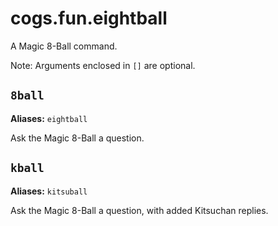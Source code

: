 # cogs.fun.eightball

A Magic 8-Ball command.

Note: Arguments enclosed in `[]` are optional.

## `8ball`

**Aliases:** `eightball`

Ask the Magic 8-Ball a question.

## `kball`

**Aliases:** `kitsuball`

Ask the Magic 8-Ball a question, with added Kitsuchan replies.